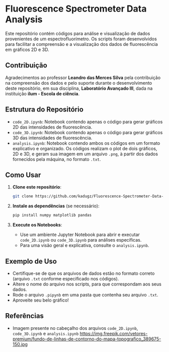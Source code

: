 # Fluorescence Spectrometer Data Analysis

Este repositório contém códigos para análise e visualização de dados provenientes de um espectrofluorímetro. Os scripts foram desenvolvidos para facilitar a compreensão e a visualização dos dados de fluorescência em gráficos 2D e 3D.

## Contribuição
Agradecimentos ao professor **Leandro das Merces Silva** pela contribuição na compreensão dos dados e pelo suporte durante o desenvolvimento deste repositório, em sua disciplina, **Laboratório Avançado III**, dada na instituição **ilum - Escola de ciência**.

## Estrutura do Repositório
- `code_2D.ipynb`: Notebook contendo apenas o código para gerar gráficos 2D das intensidades de fluorescência.
- `code_3D.ipynb`: Notebook contendo apenas o código para gerar gráficos 3D das intensidades de fluorescência.
- `analysis.ipynb`: Notebook contendo ambos os códigos em um formato explicativo e organizado.
Os códigos realizam o plot de dois gráficos, 2D e 3D, e geram sua imagem em um arquivo `.png`, à partir dos dados fornecidos pela máquina, no formato `.txt`.

## Como Usar
1. **Clone este repositório**:
   ```bash
   git clone https://github.com/kadugz/Fluorescence-Spectrometer-Data-Analysis.git
   ```
2. **Instale as dependências** (se necessário):
   ```bash
   pip install numpy matplotlib pandas
   ```

3. **Execute os Notebooks**:
   - Use um ambiente Jupyter Notebook para abrir e executar `code_2D.ipynb` ou `code_3D.ipynb` para análises específicas.
   - Para uma visão geral e explicativa, consulte o `analysis.ipynb`.

## Exemplo de Uso
- Certifique-se de que os arquivos de dados estão no formato correto (arquivo `.txt` conforme especificado nos códigos).
- Altere o nome do arquivo nos scripts, para que correspondam aos seus dados.
- Rode o arquivo `.pipynb` em uma pasta que contenha seu arquivo `.txt`.
- Aproveite seu belo gráfico!

## Referências
- Imagem presente no cabeçalho dos arquivos `code_2D.ipynb`, `code_3D.ipynb` e `analysis.ipynb` https://img.freepik.com/vetores-premium/fundo-de-linhas-de-contorno-do-mapa-topografico_389675-150.jpg
